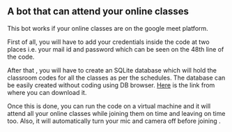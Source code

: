 ## A bot that can attend your online classes
This bot works if your online classes are on the google meet platform.

First of all, you will have to add your credentials inside the code at two places i.e. your mail id and password which can be seen on the 48th line of the code.

After that , you will have to create an SQLite database which will hold the classroom codes for all the classes as per the schedules. 
The database can be easily created without coding using DB browser.
[Here](https://sqlitebrowser.org/) is the link from where you can download it. 

Once this is done, you can run the code on a virtual machine and it will attend all your online classes while joining them on time and leaving on time too. 
Also, it will automatically turn your mic and camera off before joining .
